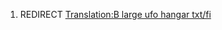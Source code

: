 1.  REDIRECT [Translation:B large ufo hangar
    txt/fi](Translation:B_large_ufo_hangar_txt/fi "wikilink")